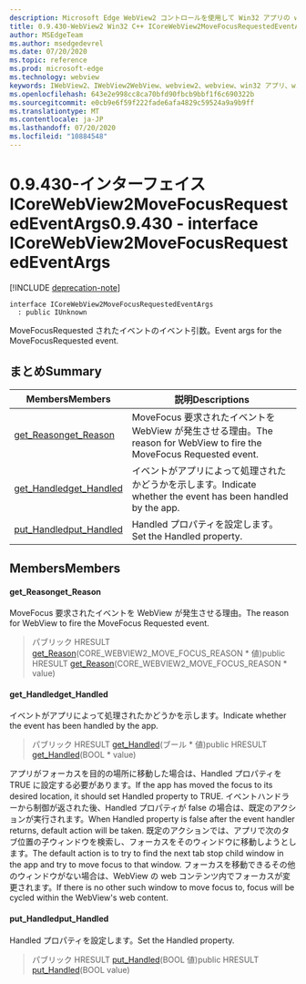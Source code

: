 ```yaml
---
description: Microsoft Edge WebView2 コントロールを使用して Win32 アプリの web コンテンツをホストする
title: 0.9.430-WebView2 Win32 C++ ICoreWebView2MoveFocusRequestedEventArgs
author: MSEdgeTeam
ms.author: msedgedevrel
ms.date: 07/20/2020
ms.topic: reference
ms.prod: microsoft-edge
ms.technology: webview
keywords: IWebView2、IWebView2WebView、webview2、webview、win32 アプリ、win32、edge、ICoreWebView2、ICoreWebView2Host、browser control、edge html
ms.openlocfilehash: 643e2e998cc8ca70bfd90fbcb9bbf1f6c690322b
ms.sourcegitcommit: e0cb9e6f59f222fade6afa4829c59524a9a9b9ff
ms.translationtype: MT
ms.contentlocale: ja-JP
ms.lasthandoff: 07/20/2020
ms.locfileid: "10884548"
---
```

# <span data-ttu-id="00065-104">0.9.430-インターフェイス ICoreWebView2MoveFocusRequestedEventArgs</span><span class="sxs-lookup"><span data-stu-id="00065-104">0.9.430 - interface ICoreWebView2MoveFocusRequestedEventArgs</span></span> 

[!INCLUDE [deprecation-note](../../includes/deprecation-note.md)]

```
interface ICoreWebView2MoveFocusRequestedEventArgs
  : public IUnknown
```

<span data-ttu-id="00065-105">MoveFocusRequested されたイベントのイベント引数。</span><span class="sxs-lookup"><span data-stu-id="00065-105">Event args for the MoveFocusRequested event.</span></span>

## <span data-ttu-id="00065-106">まとめ</span><span class="sxs-lookup"><span data-stu-id="00065-106">Summary</span></span>

 <span data-ttu-id="00065-107">Members</span><span class="sxs-lookup"><span data-stu-id="00065-107">Members</span></span>                        | <span data-ttu-id="00065-108">説明</span><span class="sxs-lookup"><span data-stu-id="00065-108">Descriptions</span></span>
--------------------------------|---------------------------------------------
[<span data-ttu-id="00065-109">get_Reason</span><span class="sxs-lookup"><span data-stu-id="00065-109">get_Reason</span></span>](#get_reason) | <span data-ttu-id="00065-110">MoveFocus 要求されたイベントを WebView が発生させる理由。</span><span class="sxs-lookup"><span data-stu-id="00065-110">The reason for WebView to fire the MoveFocus Requested event.</span></span>
[<span data-ttu-id="00065-111">get_Handled</span><span class="sxs-lookup"><span data-stu-id="00065-111">get_Handled</span></span>](#get_handled) | <span data-ttu-id="00065-112">イベントがアプリによって処理されたかどうかを示します。</span><span class="sxs-lookup"><span data-stu-id="00065-112">Indicate whether the event has been handled by the app.</span></span>
[<span data-ttu-id="00065-113">put_Handled</span><span class="sxs-lookup"><span data-stu-id="00065-113">put_Handled</span></span>](#put_handled) | <span data-ttu-id="00065-114">Handled プロパティを設定します。</span><span class="sxs-lookup"><span data-stu-id="00065-114">Set the Handled property.</span></span>

## <span data-ttu-id="00065-115">Members</span><span class="sxs-lookup"><span data-stu-id="00065-115">Members</span></span>

#### <span data-ttu-id="00065-116">get_Reason</span><span class="sxs-lookup"><span data-stu-id="00065-116">get_Reason</span></span> 

<span data-ttu-id="00065-117">MoveFocus 要求されたイベントを WebView が発生させる理由。</span><span class="sxs-lookup"><span data-stu-id="00065-117">The reason for WebView to fire the MoveFocus Requested event.</span></span>

> <span data-ttu-id="00065-118">パブリック HRESULT [get_Reason](#get_reason)(CORE_WEBVIEW2_MOVE_FOCUS_REASON \* 値)</span><span class="sxs-lookup"><span data-stu-id="00065-118">public HRESULT [get_Reason](#get_reason)(CORE_WEBVIEW2_MOVE_FOCUS_REASON \* value)</span></span>

#### <span data-ttu-id="00065-119">get_Handled</span><span class="sxs-lookup"><span data-stu-id="00065-119">get_Handled</span></span> 

<span data-ttu-id="00065-120">イベントがアプリによって処理されたかどうかを示します。</span><span class="sxs-lookup"><span data-stu-id="00065-120">Indicate whether the event has been handled by the app.</span></span>

> <span data-ttu-id="00065-121">パブリック HRESULT [get_Handled](#get_handled)(ブール \* 値)</span><span class="sxs-lookup"><span data-stu-id="00065-121">public HRESULT [get_Handled](#get_handled)(BOOL \* value)</span></span>

<span data-ttu-id="00065-122">アプリがフォーカスを目的の場所に移動した場合は、Handled プロパティを TRUE に設定する必要があります。</span><span class="sxs-lookup"><span data-stu-id="00065-122">If the app has moved the focus to its desired location, it should set Handled property to TRUE.</span></span> <span data-ttu-id="00065-123">イベントハンドラーから制御が返された後、Handled プロパティが false の場合は、既定のアクションが実行されます。</span><span class="sxs-lookup"><span data-stu-id="00065-123">When Handled property is false after the event handler returns, default action will be taken.</span></span> <span data-ttu-id="00065-124">既定のアクションでは、アプリで次のタブ位置の子ウィンドウを検索し、フォーカスをそのウィンドウに移動しようとします。</span><span class="sxs-lookup"><span data-stu-id="00065-124">The default action is to try to find the next tab stop child window in the app and try to move focus to that window.</span></span> <span data-ttu-id="00065-125">フォーカスを移動できるその他のウィンドウがない場合は、WebView の web コンテンツ内でフォーカスが変更されます。</span><span class="sxs-lookup"><span data-stu-id="00065-125">If there is no other such window to move focus to, focus will be cycled within the WebView's web content.</span></span>

#### <span data-ttu-id="00065-126">put_Handled</span><span class="sxs-lookup"><span data-stu-id="00065-126">put_Handled</span></span> 

<span data-ttu-id="00065-127">Handled プロパティを設定します。</span><span class="sxs-lookup"><span data-stu-id="00065-127">Set the Handled property.</span></span>

> <span data-ttu-id="00065-128">パブリック HRESULT [put_Handled](#put_handled)(BOOL 値)</span><span class="sxs-lookup"><span data-stu-id="00065-128">public HRESULT [put_Handled](#put_handled)(BOOL value)</span></span>

